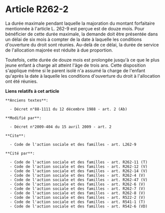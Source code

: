# Article R262-2

La durée maximale pendant laquelle la majoration du montant forfaitaire mentionnée à l'article L. 262-9 est perçue est de
douze mois. Pour bénéficier de cette durée maximale, la demande doit être présentée dans un délai de six mois à compter de la
date à laquelle les conditions d'ouverture du droit sont réunies. Au-delà de ce délai, la durée de service de l'allocation
majorée est réduite à due proportion. 

Toutefois, cette durée de douze mois est prolongée jusqu'à ce que le plus jeune enfant à charge ait atteint l'âge de trois
ans. Cette disposition s'applique même si le parent isolé n'a assumé la charge de l'enfant qu'après la date à laquelle les
conditions d'ouverture du droit à l'allocation ont été réunies.

**Liens relatifs à cet article**

	**Anciens textes**:

	  - Décret n°88-1111 du 12 décembre 1988 - art. 2 (Ab)

	**Modifié par**:

	  - Décret n°2009-404 du 15 avril 2009 - art. 2

	**Cite**:

	  - Code de l'action sociale et des familles - art. L262-9

	**Cité par**:

	  - Code de l'action sociale et des familles - art. R262-11 (T)
	  - Code de l'action sociale et des familles - art. R262-12 (V)
	  - Code de l'action sociale et des familles - art. R262-14 (V)
	  - Code de l'action sociale et des familles - art. R262-4 (V)
	  - Code de l'action sociale et des familles - art. R262-47 (V)
	  - Code de l'action sociale et des familles - art. R262-6 (V)
	  - Code de l'action sociale et des familles - art. R262-7 (V)
	  - Code de l'action sociale et des familles - art. R262-8 (V)
	  - Code de l'action sociale et des familles - art. R522-2 (V)
	  - Code de l'action sociale et des familles - art. R541-1 (T)
	  - Code de l'action sociale et des familles - art. R542-6 (VD)
